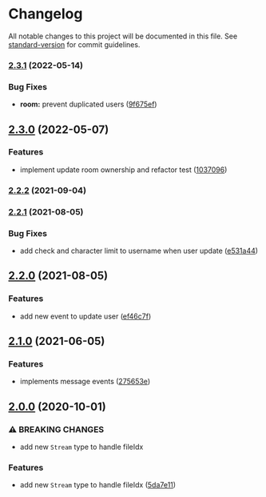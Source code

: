# Changelog

All notable changes to this project will be documented in this file. See [standard-version](https://github.com/conventional-changelog/standard-version) for commit guidelines.

### [2.3.1](https://github.com/tymmesyde/peario-server/compare/v2.3.0...v2.3.1) (2022-05-14)


### Bug Fixes

* **room:** prevent duplicated users ([9f675ef](https://github.com/tymmesyde/peario-server/commit/9f675eff0b3df27e014596e35c3d7a53ab2813eb))

## [2.3.0](https://github.com/tymmesyde/peario-server/compare/v2.2.2...v2.3.0) (2022-05-07)


### Features

* implement update room ownership and refactor test ([1037096](https://github.com/tymmesyde/peario-server/commit/1037096ff0f916d8249df7834bf9cb4b17b82bba))

### [2.2.2](https://github.com/tymmesyde/peario-server/compare/v2.2.1...v2.2.2) (2021-09-04)

### [2.2.1](https://github.com/tymmesyde/peario-server/compare/v2.2.0...v2.2.1) (2021-08-05)


### Bug Fixes

* add check and character limit to username when user update ([e531a44](https://github.com/tymmesyde/peario-server/commit/e531a44a7d1beb26993313f45aa98f3f87e6f312))

## [2.2.0](https://github.com/tymmesyde/peario-server/compare/v2.1.0...v2.2.0) (2021-08-05)


### Features

* add new event to update user ([ef46c7f](https://github.com/tymmesyde/peario-server/commit/ef46c7f80e6fe8fc141bf1faa408aaf664f3ac57))

## [2.1.0](https://github.com/tymmesyde/peario-server/compare/v2.0.0...v2.1.0) (2021-06-05)


### Features

* implements message events ([275653e](https://github.com/tymmesyde/peario-server/commit/275653e8155def8a3a73a52ec386b1904b8a1911))

## [2.0.0](https://github.com/tymmesyde/peario-server/compare/v1.3.1...v2.0.0) (2020-10-01)


### ⚠ BREAKING CHANGES

* add new `Stream` type to handle fileIdx

### Features

* add new `Stream` type to handle fileIdx ([5da7e11](https://github.com/tymmesyde/peario-server/commit/5da7e11d99c92acc6133f2994725f2dd03545e0c))
